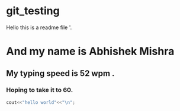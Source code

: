 # git_testing

Hello this is a readme file '. 

# And my name is Abhishek Mishra 
## My typing speed is 52 wpm . 
### Hoping to take it to 60. 

```C
cout<<"hello world"<<"\n";

```
